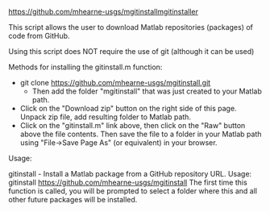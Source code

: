 https://github.com/mhearne-usgs/mgitinstallmgitinstaller 

This script allows the user to download Matlab repositories (packages) of code from GitHub.

Using this script does NOT require the use of git (although it can be used)

Methods for installing the gitinstall.m function:

* git clone https://github.com/mhearne-usgs/mgitinstall.git
  - Then add the folder "mgitinstall" that was just created to your Matlab path.
* Click on the "Download zip" button on the right side of this page.  Unpack zip file, add resulting folder to Matlab path.
* Click on the "gitinstall.m" link above, then click on the "Raw" button above the file contents.  Then save the file to a folder in your Matlab path using "File->Save Page As" (or equivalent) in your browser. 

Usage:

 gitinstall - Install a Matlab package from a GitHub repository URL.
 Usage:
 gitinstall https://github.com/mhearne-usgs/mgitinstall
 The first time this function is called, you will be prompted to select
 a folder where this and all other future packages will be installed.



